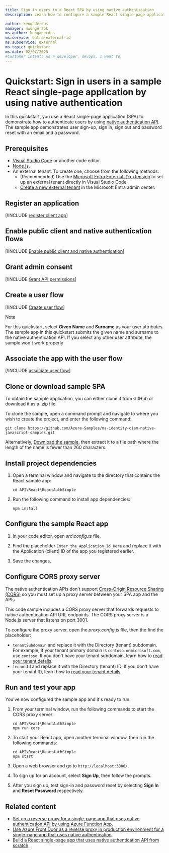 ```yaml
---
title: Sign in users in a React SPA by using native authentication
description: Learn how to configure a sample React single-page application that uses native authentication API to sign up users

author: kengaderdus
manager: mwongerapk
ms.author: kengaderdus
ms.service: entra-external-id
ms.subservice: external
ms.topic: quickstart
ms.date: 02/07/2025
#Customer intent: As a developer, devops, I want to 
---
```


# Quickstart: Sign in users in a sample React single-page application by using native authentication

In this quickstart, you use a React single-page application (SPA) to demonstrate how to authenticate users by using [native authentication API](../../identity-platform/reference-native-authentication-api.md). The sample app demonstrates user sign-up, sign in, sign out and password reset with an email and a password.

## Prerequisites

- [Visual Studio Code](https://code.visualstudio.com/download) or another code editor.
- [Node.js](https://nodejs.org/en/download/).
- An external tenant. To create one, choose from the following methods:
  - (Recommended) Use the [Microsoft Entra External ID extension](https://aka.ms/ciamvscode/samples/marketplace) to set up an external tenant directly in Visual Studio Code.
  - [Create a new external tenant](how-to-create-external-tenant-portal.md) in the Microsoft Entra admin center.

## Register an application
 
[!INCLUDE [register client app](../customers/includes/register-app/register-client-app-common.md)]
 
## Enable public client and native authentication flows 

[!INCLUDE [Enable public client and native authentication](../customers/includes/native-auth/enable-native-authentication.md)]
 
## Grant admin consent
 
[!INCLUDE [Grant API permissions](../customers/includes/register-app/grant-api-permission-sign-in.md)]

## Create a user flow
 
[!INCLUDE [Create user flow](../customers/includes/configure-user-flow/create-native-authentication-sign-in-sign-out-user-flow.md)]

> [!NOTE] 
> For this quickstart, select **Given Name** and **Surname** as your user attributes. The sample app in this quickstart submits the given name and surname to the native authentication API. If you select any other user attribute, the sample won't work properly
 
## Associate the app with the user flow

[!INCLUDE [associate user flow](../customers/includes/configure-user-flow/add-app-user-flow.md)]

## Clone or download sample SPA

To obtain the sample application, you can either clone it from GitHub or download it as a .zip file.

To clone the sample, open a command prompt and navigate to where you wish to create the project, and enter the following command:

```console
git clone https://github.com/Azure-Samples/ms-identity-ciam-native-javascript-samples.git
```

Alternatively, [Download the sample](https://github.com/Azure-Samples/ms-identity-ciam-native-javascript-samples/archive/refs/heads/main.zip), then extract it to a file path where the length of the name is fewer than 260 characters.

## Install project dependencies

1. Open a terminal window and navigate to the directory that contains the React sample app:

    ```console
    cd API\React\ReactAuthSimple
    ```

1. Run the following command to install app dependencies:

    ```console
    npm install
    ```

## Configure the sample React app

1. In your code editor, open *src\config.ts* file.

1. Find the placeholder `Enter_the_Application_Id_Here` and replace it with the Application (client) ID of the app you registered earlier.

1. Save the changes.

## Configure CORS proxy server

The native authentication APIs don't support [Cross-Origin Resource Sharing (CORS)](https://developer.mozilla.org/docs/Web/HTTP/CORS) so you must set up a proxy server between your SPA app and the APIs.

This code sample includes a CORS proxy server that forwards requests to native authentication API URL endpoints. The CORS proxy server is a Node.js server that listens on port 3001.

To configure the proxy server, open the *proxy.config.js* file, then the find the placeholder:

- `tenantSubdomain` and replace it with the Directory (tenant) subdomain. For example, if your tenant primary domain is `contoso.onmicrosoft.com`, use `contoso`. If you don't have your tenant subdomain, learn how to [read your tenant details](how-to-create-external-tenant-portal.md#get-the-external-tenant-details).
- `tenantId` and replace it with the Directory (tenant) ID. If you don't have your tenant ID, learn how to [read your tenant details](how-to-create-external-tenant-portal.md#get-the-external-tenant-details).

## Run and test your app

You've now configured the sample app and it's ready to run.

1. From your terminal window, run the following commands to start the CORS proxy server:

    ```console
    cd API\React\ReactAuthSimple
    npm run cors
    ```

1. To start your React app, open another terminal window, then run the following commands:

    ```console
    cd API\React\ReactAuthSimple
    npm start
    ```

1. Open a web browser and go to `http://localhost:3000/`.

1. To sign up for an account, select **Sign Up**, then follow the prompts.

1. After you sign up, test sign-in and password reset by selecting **Sign In** and **Reset Password** respectively.

## Related content

- [Set up a reverse proxy for a single-page app that uses native authentication API by using Azure Function App](how-to-native-authentication-cors-solution-test-environment.md).
- [Use Azure Front Door as a reverse proxy in production environment for a single-page app that uses native authentication](how-to-native-authentication-cors-solution-production-environment.md).
- [Build a React single-page app that uses native authentication API from scratch](tutorial-native-authentication-single-page-app-react-sign-up.md).